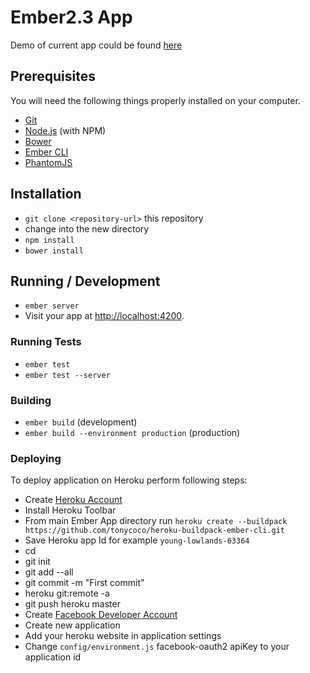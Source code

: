 # Ember2.3 App

Demo of current app could be found [here](https://young-lowlands-63364.herokuapp.com/)

## Prerequisites

You will need the following things properly installed on your computer.

* [Git](http://git-scm.com/)
* [Node.js](http://nodejs.org/) (with NPM)
* [Bower](http://bower.io/)
* [Ember CLI](http://www.ember-cli.com/)
* [PhantomJS](http://phantomjs.org/)

## Installation

* `git clone <repository-url>` this repository
* change into the new directory
* `npm install`
* `bower install`

## Running / Development

* `ember server`
* Visit your app at [http://localhost:4200](http://localhost:4200).

### Running Tests

* `ember test`
* `ember test --server`

### Building

* `ember build` (development)
* `ember build --environment production` (production)

### Deploying

To deploy application on Heroku perform following steps:

* Create [Heroku Account](https:/heroku.com/)
* Install Heroku Toolbar
* From main Ember App directory run `heroku create --buildpack https://github.com/tonycoco/heroku-buildpack-ember-cli.git`
* Save Heroku app Id for example `young-lowlands-63364`
* cd <project directory>
* git init
* git add --all
* git commit -m "First commit"
* heroku git:remote -a <heroku app id>
* git push heroku master
* Create [Facebook Developer Account](https://developers.facebook.com/)
* Create new application
* Add your heroku website in application settings
* Change `config/environment.js` facebook-oauth2 apiKey to your application id
